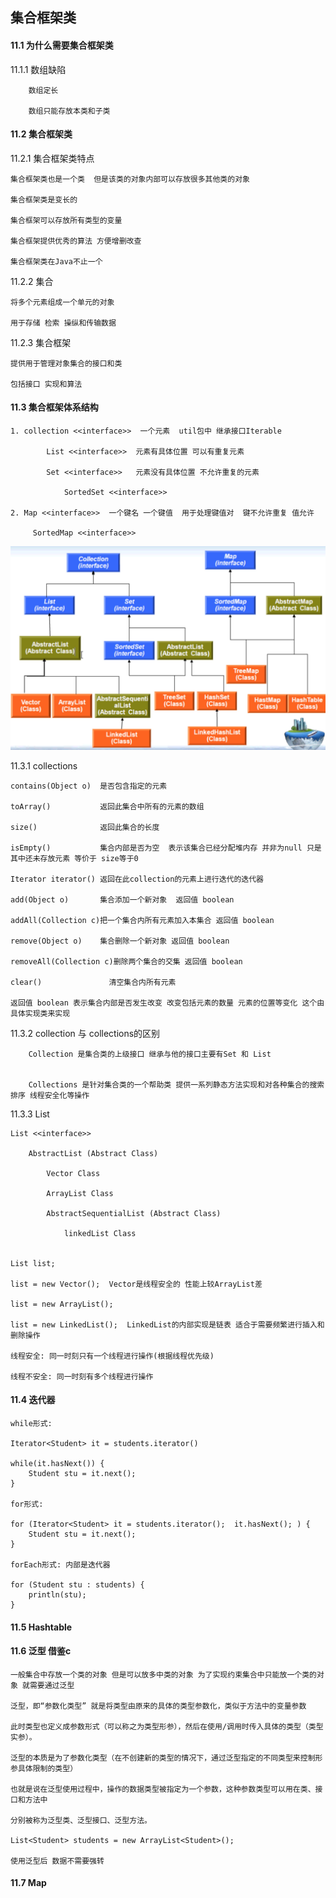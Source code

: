 ## 集合框架类

#### 11.1 为什么需要集合框架类

11.1.1 数组缺陷
	
		数组定长 
		
		数组只能存放本类和子类
		
#### 11.2 集合框架类

11.2.1 集合框架类特点
	
	集合框架类也是一个类  但是该类的对象内部可以存放很多其他类的对象
	
	集合框架类是变长的
	
	集合框架可以存放所有类型的变量
	
	集合框架提供优秀的算法 方便增删改查
	
	集合框架类在Java不止一个

11.2.2 集合
	
	将多个元素组成一个单元的对象
	
	用于存储 检索 操纵和传输数据

11.2.3 集合框架
	
	提供用于管理对象集合的接口和类
	
	包括接口 实现和算法
	

#### 11.3 集合框架体系结构

	1. collection <<interface>>  一个元素  util包中 继承接口Iterable
		
			List <<interface>>  元素有具体位置 可以有重复元素
		
			Set <<interface>>   元素没有具体位置 不允许重复的元素
			
				SortedSet <<interface>>
			
	2. Map <<interface>>  一个键名 一个键值  用于处理键值对  键不允许重复 值允许
		
		 SortedMap <<interface>>
	
		

![集合类体系结构](./集合类图.jpg)


11.3.1 collections

	contains(Object o)  是否包含指定的元素
	
	toArray()           返回此集合中所有的元素的数组
	
	size()              返回此集合的长度
	
	isEmpty()           集合内部是否为空  表示该集合已经分配堆内存 并非为null 只是其中还未存放元素 等价于 size等于0
	
	Iterator iterator() 返回在此collection的元素上进行迭代的迭代器
	
	add(Object o)       集合添加一个新对象  返回值 boolean
	
	addAll(Collection c)把一个集合内所有元素加入本集合 返回值 boolean
	
	remove(Object o)    集合删除一个新对象 返回值 boolean
	
	removeAll(Collection c)删除两个集合的交集 返回值 boolean
	
	clear()               清空集合内所有元素
	
	返回值 boolean 表示集合内部是否发生改变 改变包括元素的数量 元素的位置等变化 这个由具体实现类来实现
	
	
11.3.2 collection 与 collections的区别
	
		Collection 是集合类的上级接口 继承与他的接口主要有Set 和 List
	
	
		Collections 是针对集合类的一个帮助类 提供一系列静态方法实现和对各种集合的搜索 排序 线程安全化等操作
	
11.3.3 List

	List <<interface>>
		
		AbstractList (Abstract Class)
		
			Vector Class
			
			ArrayList Class
			
			AbstractSequentialList (Abstract Class)
				
				linkedList Class
				
	
	List list;
	
	list = new Vector();  Vector是线程安全的 性能上较ArrayList差
	
	list = new ArrayList();
	
	list = new LinkedList();  LinkedList的内部实现是链表 适合于需要频繁进行插入和删除操作
	
	线程安全: 同一时刻只有一个线程进行操作(根据线程优先级)

	线程不安全: 同一时刻有多个线程进行操作
	
#### 11.4 迭代器
	while形式:
	
	Iterator<Student> it = students.iterator()
	
	while(it.hasNext()) {
		Student stu = it.next();
	}
	
	for形式:
	
	for (Iterator<Student> it = students.iterator();  it.hasNext(); ) {
		Student stu = it.next();
	}
	
	forEach形式: 内部是迭代器
	
	for (Student stu : students) {
		println(stu);
	}
	
#### 11.5 Hashtable

	


#### 11.6 泛型  借鉴c #

	一般集合中存放一个类的对象 但是可以放多中类的对象 为了实现约束集合中只能放一个类的对象 就需要通过泛型
	
	泛型，即“参数化类型” 就是将类型由原来的具体的类型参数化，类似于方法中的变量参数
	
	此时类型也定义成参数形式（可以称之为类型形参），然后在使用/调用时传入具体的类型（类型实参）。

	泛型的本质是为了参数化类型（在不创建新的类型的情况下，通过泛型指定的不同类型来控制形参具体限制的类型）
	
	也就是说在泛型使用过程中，操作的数据类型被指定为一个参数，这种参数类型可以用在类、接口和方法中
	
	分别被称为泛型类、泛型接口、泛型方法。

	List<Student> students = new ArrayList<Student>();
	
	使用泛型后 数据不需要强转
	
	
#### 11.7 Map

